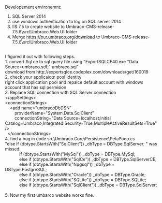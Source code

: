 Developement environemnt:<br />
1. SQL Server 2014<br />
2. use windows authentication to log on SQL server 2014<br />
3. IIS 7.5 to create website to Umbraco-CMS-release-7.5.6\src\Umbraco.Web.UI folder<br />
4. Merge https://our.umbraco.org/download to Umbraco-CMS-release-7.5.6\src\Umbraco.Web.UI folder<br />
<br />
I figured it out with following steps.<br />
1. convert Sql ce to sql query file using &quot;ExportSQLCE40.exe &quot;Data Source=umbraco.sdf;&quot; umbraco.sql&quot;<br />
download from http://exportsqlce.codeplex.com/downloads/get/160019<br />
2. check your applicaiotn pool Identity <br />
right click application pool and repalce default account with windows account that has sql permision<br />
3. Replace SQL connection with SQL Server connection<br />
	&lt;/appSettings&gt;<br />
	&lt;connectionStrings&gt;<br />
&nbsp;&nbsp;&nbsp;&nbsp;&lt;add name=&quot;umbracoDbDSN&quot;<br />
&nbsp;&nbsp;&nbsp;&nbsp;&nbsp;&nbsp;&nbsp;&nbsp;providerName=&quot;System.Data.SqlClient&quot;<br />
&nbsp;&nbsp;&nbsp;&nbsp;&nbsp;&nbsp;&nbsp;&nbsp;connectionString=&quot;Data Source=localhost;Initial Catalog=Umbraco;Integrated Security=True;MultipleActiveResultSets=True&quot; /&gt;<br />
&nbsp;&nbsp;&lt;/connectionStrings&gt;<br />
4. find a bug in code src\Umbraco.Core\Persistence\PetaPoco.cs<br />
&quot;else if (dbtype.StartsWith(&quot;SqlClient&quot;)) _dbType = DBType.SqlServer; &quot; was missed.<br />
&nbsp;&nbsp;&nbsp;&nbsp;&nbsp;&nbsp;&nbsp;&nbsp;&nbsp;&nbsp;&nbsp;&nbsp;if (dbtype.StartsWith(&quot;MySql&quot;)) _dbType = DBType.MySql;<br />
&nbsp;&nbsp;&nbsp;&nbsp;&nbsp;&nbsp;&nbsp;&nbsp;&nbsp;&nbsp;&nbsp;&nbsp;else if (dbtype.StartsWith(&quot;SqlCe&quot;)) _dbType = DBType.SqlServerCE;<br />
&nbsp;&nbsp;&nbsp;&nbsp;&nbsp;&nbsp;&nbsp;&nbsp;&nbsp;&nbsp;&nbsp;&nbsp;else if (dbtype.StartsWith(&quot;Npgsql&quot;)) _dbType = DBType.PostgreSQL;<br />
&nbsp;&nbsp;&nbsp;&nbsp;&nbsp;&nbsp;&nbsp;&nbsp;&nbsp;&nbsp;&nbsp;&nbsp;else if (dbtype.StartsWith(&quot;Oracle&quot;)) _dbType = DBType.Oracle;<br />
&nbsp;&nbsp;&nbsp;&nbsp;&nbsp;&nbsp;&nbsp;&nbsp;&nbsp;&nbsp;&nbsp;&nbsp;else if (dbtype.StartsWith(&quot;SQLite&quot;)) _dbType = DBType.SQLite;<br />
&nbsp;&nbsp;&nbsp;&nbsp;&nbsp;&nbsp;&nbsp;&nbsp;&nbsp;&nbsp;&nbsp;&nbsp;else if (dbtype.StartsWith(&quot;SqlClient&quot;)) _dbType = DBType.SqlServer; <br />
<br />
5. Now my first umbarco website works fine.<br />
